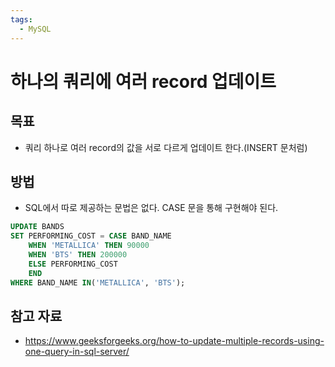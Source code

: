 ```yaml
---
tags:
  - MySQL
---
```

# 하나의 쿼리에 여러 record 업데이트

## 목표

- 쿼리 하나로 여러 record의 값을 서로 다르게 업데이트 한다.(INSERT 문처럼)

## 방법

- SQL에서 따로 제공하는 문법은 없다. CASE 문을 통해 구현해야 된다.

```sql
UPDATE BANDS
SET PERFORMING_COST = CASE BAND_NAME
	WHEN 'METALLICA' THEN 90000
	WHEN 'BTS' THEN 200000
	ELSE PERFORMING_COST
	END
WHERE BAND_NAME IN('METALLICA', 'BTS');
```

## 참고 자료

- https://www.geeksforgeeks.org/how-to-update-multiple-records-using-one-query-in-sql-server/